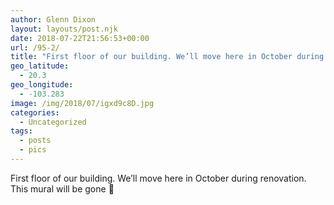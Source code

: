 ```yaml
---
author: Glenn Dixon
layout: layouts/post.njk
date: 2018-07-22T21:56:53+00:00
url: /95-2/
title: "First floor of our building. We’ll move here in October during renovation. This mural will be gone :("
geo_latitude:
  - 20.3
geo_longitude:
  - -103.283
image: /img/2018/07/igxd9c8D.jpg
categories:
  - Uncategorized
tags:
  - posts
  - pics
---
```

First floor of our building. We’ll move here in October during renovation. This mural will be gone 🙁
